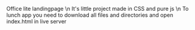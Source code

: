 Office lite landingpage \n It's little project made in CSS and pure js  \n To lunch app you need to download all files and directories and open index.html in live server 
